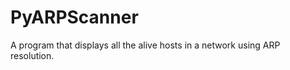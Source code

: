 PyARPScanner
============

A program that displays all the alive hosts in a network using ARP resolution.
